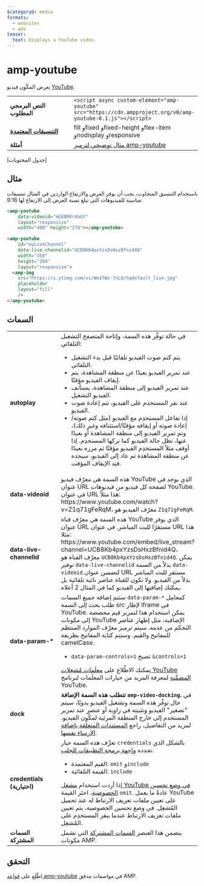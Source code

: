 ```yaml
---
$category@: media
formats:
  - websites
  - ads
teaser:
  text: Displays a YouTube video.
---
```




<!--
       Copyright 2016 The AMP HTML Authors. All Rights Reserved.

       Licensed under the Apache License, Version 2.0 (the "License");
     you may not use this file except in compliance with the License.
     You may obtain a copy of the License at

     http://www.apache.org/licenses/LICENSE-2.0

     Unless required by applicable law or agreed to in writing, software
     distributed under the License is distributed on an "AS-IS" BASIS,
     WITHOUT WARRANTIES OR CONDITIONS OF ANY KIND, either express or implied.
     See the License for the specific language governing permissions and
     limitations under the License.
-->
# amp-youtube

يعرض المكّوِن فيديو [YouTube](https://www.youtube.com/).

<table>
  <tr>
    <td width="40%"><strong>النص البرمجي المطلوب</strong></td>
    <td><code>&lt;script async custom-element="amp-youtube" src="https://cdn.ampproject.org/v0/amp-youtube-0.1.js"&gt;&lt;/script&gt;</code></td>
  </tr>
  <tr>
    <td class="col-fourty"><strong><a href="https://www.ampproject.org/docs/guides/responsive/control_layout.html">التنسيقات المعتمدة</a></strong></td>
    <td>fill وfixed وfixed-height وflex-item وnodisplay وresponsive</td>
  </tr>
  <tr>
    <td width="40%"><strong>أمثلة</strong></td>
    <td><a href="https://ampbyexample.com/components/amp-youtube/">مثال توضيحي لترميز amp-youtube</a></td>
  </tr>
</table>


[جدول المحتويات]

## مثال

باستخدام التنسيق المتجاوب، يجب أن يوفر العرض والارتفاع الواردين في المثال تنسيقات مناسبة للفيديوهات التي تبلغ نسبة العرض إلى الارتفاع لها 9:16:

```html
<amp-youtube
    data-videoid="mGENRKrdoGY"
    layout="responsive"
    width="480" height="270"></amp-youtube>
```

```html
<amp-youtube
    id="myLiveChannel"
    data-live-channelid="UCB8Kb4pxYzsDsHxzBfnid4Q"
    width="358"
    height="204"
    layout="responsive">
  <amp-img
    src="https://i.ytimg.com/vi/Wm1fWz-7nLQ/hqdefault_live.jpg"
    placeholder
    layout="fill"
    />
</amp-youtube>
```

## السمات

<table>
  <tr>
    <td width="40%"><strong>autoplay</strong></td>
    <td>في حالة توفّر هذه السمة، وإتاحة المتصفح التشغيل التلقائي:
      <ul>
        <li>يتم كتم صوت الفيديو تلقائيًا قبل بدء التشغيل التلقائي.
        </li>
        <li>عند تمرير الفيديو بعيدًا عن منطقة المشاهدة، يتم إيقاف الفيديو مؤقتًا.
        </li>
        <li>عند تمرير الفيديو إلى منطقة المشاهدة، يستأنف الفيديو التشغيل.
        </li>
        <li>عند نقر المستخدم على الفيديو، تتم إعادة صوت الفيديو.
        </li>
        <li>إذا تفاعل المستخدِم مع الفيديو (مثل كتم صوته/إعادة صوته أو إيقافه مؤقتًا/استئنافه وغير ذلك)، وتم تمرير الفيديو إلى منطقة المشاهدة أو بعيدًا عنها، تظل حالة الفيديو كما تركها المستخدِم. إذا أوقف مثلاً المستخدِم الفيديو مؤقتًا ثم مرره بعيدًا عن منطقة المشاهدة ثم عاد إلى الفيديو، سيجده قيد الإيقاف المؤقت.
        </li>
      </ul></td>
  </tr>
  <tr>
    <td width="40%"><strong>data-videoid</strong></td>
    <td>هذه السمة هي معرّف فيديو YouTube الذي يوجد في عنوان URL لصفحة كل فيديو من فيديوهات YouTube.
      في عنوان URL هذا مثلاً: https://www.youtube.com/watch?v=Z1q71gFeRqM، معرّف الفيديو هو <code>Z1q71gFeRqM</code>.</td>
  </tr>
  <tr>
    <td width="40%"><strong>data-live-channelid</strong></td>
    <td>هذه السمة هي معرّف قناة YouTube الذي يوفر عنوان URL مستقرًا للبث المباشر. في عنوان URL هذا مثلا: https://www.youtube.com/embed/live_stream?channel=UCB8Kb4pxYzsDsHxzBfnid4Q، معرّف القناة هو <code>UCB8Kb4pxYzsDsHxzBfnid4Q</code>. يمكن توفير <code>data-live-channelid</code> بدلاً من السمة <code>data-videoid</code> لتضمين عنوان URL مستقر للبث المباشر بدلاً من الفيديو. ولا تكون للقناة عناصر نائبة تلقائية بل يمكنك إضافتها إلى الفيديو كما في المثال 2 أعلاه.</td>
  </tr>
  <tr>
    <td width="40%"><strong>data-param-*</strong></td>
    <td>ستتم إضافة جميع السمات <code>data-param-*</code> كمعامِل طلب بحث إلى السمة src لإطار iframe في YouTube. يمكن استخدام هذا لتمرير قيم مخصصة إلى مكونات YouTube الإضافية، مثل إظهار عناصر التحكم من عدمه.
      سيتم ترميز معرّف الموارد المنتظم للمفاتيح والقيم. وستتم كتابة المفاتيح بطريقة camelCase.
      <ul>
        <li><code>data-param-controls=1</code> تصبح <code>&amp;controls=1</code></li>
      </ul>
      يمكنك الاطّلاع على <a href="https://developers.google.com/youtube/player_parameters">معلَمات مُشغِلات YouTube المضمَّنة</a> لمعرفة المزيد من خيارات المعلَمات لبرنامج YouTube.
    </td>
  </tr>
  <tr>
    <td width="40%"><strong>dock</strong></td>
    <td><strong>تتطلب هذه السمة الإضافة <code>amp-video-docking</code>.</strong> في حال توفّر هذه السمة وتشغيل الفيديو يدويًا، سيتم "تصغير" الفيديو وتثبيته في زاوية أو عنصر عند تمرير المستخدم إلى خارج المنطقة المرئية لمكّوِن الفيديو.
      لمزيد من التفاصيل، راجع <a href="{{g.doc('/content/amp-dev/documentation/components/reference/amp-video-docking.md', locale=doc.locale).url.path}}">المستندات المتعلقة بإضافة الإرساء نفسها</a>.</td>
  </tr>
  <tr>
    <td width="40%"><strong>credentials (اختيارية)</strong></td>
    <td>تعرِّف هذه السمة خيار <code>credentials</code> بالشكل الذي تحدده <a href="https://fetch.spec.whatwg.org/">واجهة برمجة التطبيقات للجلب</a>.
      <ul>
        <li>القيم المعتمدة: <code>omit</code> و<code>include</code></li>
        <li>القيمة التلقائية: <code>include</code></li>
      </ul>
      إذا أردت استخدام <a href="http://www.google.com/support/youtube/bin/answer.py?answer=141046">مشغل YouTube في وضع تحسين الخصوصية</a>، اختَر القيمة <code>omit</code>.
      عادةً ما يعمل YouTube على تعيين ملفات تعريف الارتباط له عند تحميل المُشغِل. في وضع تحسين الخصوصية، يتم تعيين ملفات تعريف الارتباط عندما ينقر المستخدِم على المُشغِل.</td>
  </tr>
  <tr>
    <td width="40%"><strong>السمات المشتركة</strong></td>
    <td>يتضمن هذا العنصر <a href="https://www.ampproject.org/docs/reference/common_attributes">السمات المشتركة</a> التي تشمل مكونات AMP.</td>
  </tr>
</table>



## التحقق

اطّلِع على [قواعد amp-youtube](https://github.com/ampproject/amphtml/blob/master/extensions/amp-youtube/validator-amp-youtube.protoascii) في مواصفات مدقق AMP.
